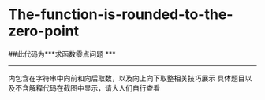 # The-function-is-rounded-to-the-zero-point
##此代码为***求函数零点问题 ***
* * * 
内包含在字符串中向前和向后取数，以及向上向下取整相关技巧展示 
具体题目以及不含解释代码在截图中显示，请大人们自行查看 
